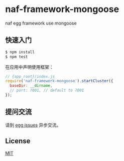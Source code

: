 # naf-framework-mongoose

naf egg framework use mongoose

## 快速入门

```bash
$ npm install
$ npm test
```

在应用中声明使用框架：

```js
// {app_root}/index.js
require('naf-framework-mongoose').startCluster({
  baseDir: __dirname,
  // port: 7001, // default to 7001
});

```

## 提问交流

请到 [egg issues](https://github.com/eggjs/egg/issues) 异步交流。

## License

[MIT](LICENSE)
